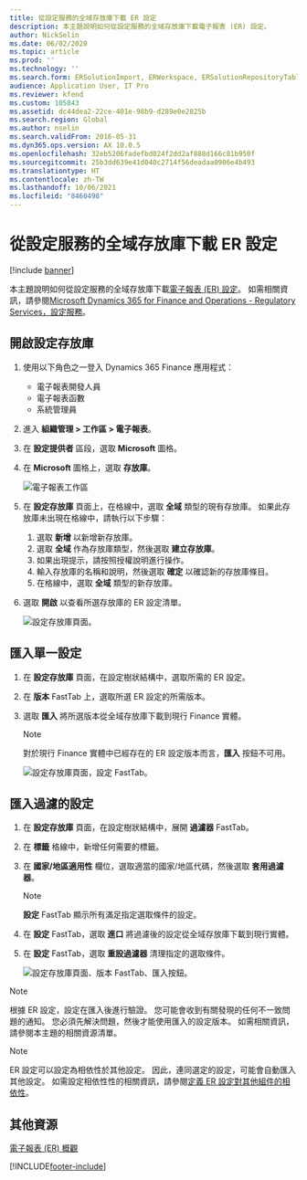 ```yaml
---
title: 從設定服務的全域存放庫下載 ER 設定
description: 本主題說明如何從設定服務的全域存放庫下載電子報表 (ER) 設定。
author: NickSelin
ms.date: 06/02/2020
ms.topic: article
ms.prod: ''
ms.technology: ''
ms.search.form: ERSolutionImport, ERWorkspace, ERSolutionRepositoryTable
audience: Application User, IT Pro
ms.reviewer: kfend
ms.custom: 105843
ms.assetid: dc44dea2-22ce-401e-98b9-d289e0e2825b
ms.search.region: Global
ms.author: nselin
ms.search.validFrom: 2016-05-31
ms.dyn365.ops.version: AX 10.0.5
ms.openlocfilehash: 32eb5206fadefbd024f2dd2af888d166c81b950f
ms.sourcegitcommit: 25b3dd639e41d040c2714f56deadaa0906e4b493
ms.translationtype: HT
ms.contentlocale: zh-TW
ms.lasthandoff: 10/06/2021
ms.locfileid: "8460498"
---
```

# <a name="download-er-configurations-from-the-global-repository-of-configuration-service"></a>從設定服務的全域存放庫下載 ER 設定

[!include [banner](../includes/banner.md)]

本主題說明如何從設定服務的全域存放庫下載[電子報表 (ER) 設定](general-electronic-reporting.md#Configuration)。 如需相關資訊，請參閱[Microsoft Dynamics 365 for Finance and Operations - Regulatory Services，設定服務](/business-applications-release-notes/october18/dynamics365-finance-operations/regulatory-service-configuration)。

## <a name="open-configurations-repository"></a>開啟設定存放庫

1. 使用以下角色之一登入 Dynamics 365 Finance 應用程式：

    - 電子報表開發人員
    - 電子報表函數
    - 系統管理員

2. 進入 **組織管理 > 工作區 > 電子報表**。
3. 在 **設定提供者** 區段，選取 **Microsoft** 圖格。
3. 在 **Microsoft** 圖格上，選取 **存放庫**。

    ![電子報表工作區](./media/er-download-configurations-global-repo-er-workspace.png)

4. 在 **設定存放庫** 頁面上，在格線中，選取 **全域** 類型的現有存放庫。 如果此存放庫未出現在格線中，請執行以下步驟：

    1. 選取 **新增** 以新增新存放庫。
    2. 選取 **全域** 作為存放庫類型，然後選取 **建立存放庫**。
    3. 如果出現提示，請按照授權說明進行操作。
    4. 輸入存放庫的名稱和說明，然後選取 **確定** 以確認新的存放庫條目。
    5. 在格線中，選取 **全域** 類型的新存放庫。

5. 選取 **開啟** 以查看所選存放庫的 ER 設定清單。

    ![設定存放庫頁面。](./media/er-download-configurations-global-repo-repositories-list.png)

## <a name="import-a-single-configuration"></a>匯入單一設定

1. 在 **設定存放庫** 頁面，在設定樹狀結構中，選取所需的 ER 設定。
2. 在 **版本** FastTab 上，選取所選 ER 設定的所需版本。
3. 選取 **匯入** 將所選版本從全域存放庫下載到現行 Finance 實體。

    > [!NOTE]
    > 對於現行 Finance 實體中已經存在的 ER 設定版本而言，**匯入** 按鈕不可用。

    ![設定存放庫頁面，設定 FastTab。](./media/er-download-configurations-global-repo-repository-content.png)

## <a name="import-filtered-configurations"></a>匯入過濾的設定

1. 在 **設定存放庫** 頁面，在設定樹狀結構中，展開 **過濾器** FastTab。
2. 在 **標籤** 格線中，新增任何需要的標籤。
3. 在 **國家/地區適用性** 欄位，選取適當的國家/地區代碼，然後選取 **套用過濾器**。

    > [!NOTE]
    > **設定** FastTab 顯示所有滿足指定選取條件的設定。

4. 在 **設定** FastTab，選取 **進口** 將過濾後的設定從全域存放庫下載到現行實體。
5. 在 **設定** FastTab，選取 **重設過濾器** 清理指定的選取條件。

    ![設定存放庫頁面、版本 FastTab、匯入按鈕。](./media/er-download-configurations-global-repo-filtered-configurations.png)

> [!NOTE]
> 根據 ER 設定，設定在匯入後進行驗證。 您可能會收到有關發現的任何不一致問題的通知。 您必須先解決問題，然後才能使用匯入的設定版本。 如需相關資訊，請參閱本主題的相關資源清單。

> [!NOTE]
> ER 設定可以設定為相依性於其他設定。 因此，連同選定的設定，可能會自動匯入其他設定。 如需設定相依性性的相關資訊，請參閱[定義 ER 設定對其他組件的相依性](tasks/er-define-dependency-er-configurations-from-other-components-july-2017.md)。

## <a name="additional-resources"></a>其他資源

[電子報表 (ER) 概觀](general-electronic-reporting.md)


[!INCLUDE[footer-include](../../../includes/footer-banner.md)]
